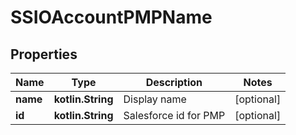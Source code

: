 
# SSIOAccountPMPName

## Properties
| Name | Type | Description | Notes |
| ------------ | ------------- | ------------- | ------------- |
| **name** | **kotlin.String** | Display name |  [optional] |
| **id** | **kotlin.String** | Salesforce id for PMP |  [optional] |



